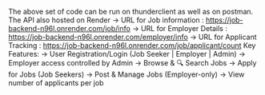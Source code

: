 The above set of code can be run on thunderclient as well as on postman.
The API also hosted on Render 
-> URL for Job information :  https://job-backend-n96l.onrender.com/job/info
-> URL for Employer Details : https://job-backend-n96l.onrender.com/employer/info
-> URL for Applicant Tracking : https://job-backend-n96l.onrender.com/job/applicant/count
Key Features:
-> User Registration/Login (Job Seeker | Employer | Admin)
-> Employer access controlled by Admin
-> Browse & 🔍 Search Jobs
-> Apply for Jobs (Job Seekers)
-> Post & Manage Jobs (Employer-only)
-> View number of applicants per job
